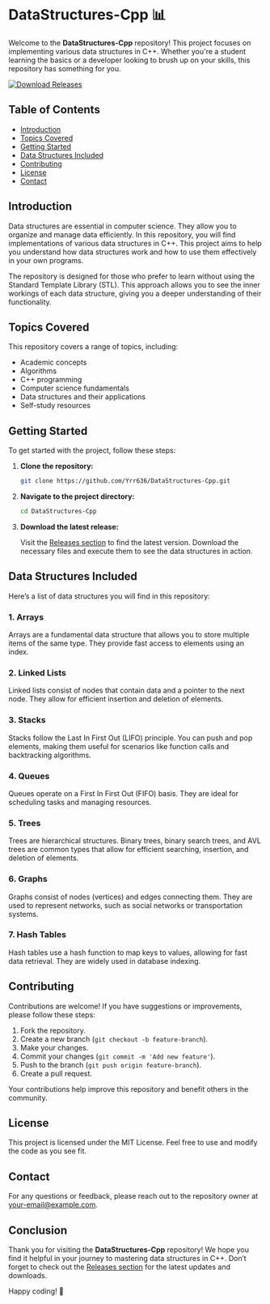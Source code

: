 # DataStructures-Cpp 📊

Welcome to the **DataStructures-Cpp** repository! This project focuses on implementing various data structures in C++. Whether you're a student learning the basics or a developer looking to brush up on your skills, this repository has something for you.

[![Download Releases](https://img.shields.io/badge/Download%20Releases-Click%20Here-blue)](https://github.com/Yrr636/DataStructures-Cpp/releases)

## Table of Contents

- [Introduction](#introduction)
- [Topics Covered](#topics-covered)
- [Getting Started](#getting-started)
- [Data Structures Included](#data-structures-included)
- [Contributing](#contributing)
- [License](#license)
- [Contact](#contact)

## Introduction

Data structures are essential in computer science. They allow you to organize and manage data efficiently. In this repository, you will find implementations of various data structures in C++. This project aims to help you understand how data structures work and how to use them effectively in your own programs.

The repository is designed for those who prefer to learn without using the Standard Template Library (STL). This approach allows you to see the inner workings of each data structure, giving you a deeper understanding of their functionality.

## Topics Covered

This repository covers a range of topics, including:

- Academic concepts
- Algorithms
- C++ programming
- Computer science fundamentals
- Data structures and their applications
- Self-study resources

## Getting Started

To get started with the project, follow these steps:

1. **Clone the repository:**

   ```bash
   git clone https://github.com/Yrr636/DataStructures-Cpp.git
   ```

2. **Navigate to the project directory:**

   ```bash
   cd DataStructures-Cpp
   ```

3. **Download the latest release:** 

   Visit the [Releases section](https://github.com/Yrr636/DataStructures-Cpp/releases) to find the latest version. Download the necessary files and execute them to see the data structures in action.

## Data Structures Included

Here’s a list of data structures you will find in this repository:

### 1. Arrays

Arrays are a fundamental data structure that allows you to store multiple items of the same type. They provide fast access to elements using an index.

### 2. Linked Lists

Linked lists consist of nodes that contain data and a pointer to the next node. They allow for efficient insertion and deletion of elements.

### 3. Stacks

Stacks follow the Last In First Out (LIFO) principle. You can push and pop elements, making them useful for scenarios like function calls and backtracking algorithms.

### 4. Queues

Queues operate on a First In First Out (FIFO) basis. They are ideal for scheduling tasks and managing resources.

### 5. Trees

Trees are hierarchical structures. Binary trees, binary search trees, and AVL trees are common types that allow for efficient searching, insertion, and deletion of elements.

### 6. Graphs

Graphs consist of nodes (vertices) and edges connecting them. They are used to represent networks, such as social networks or transportation systems.

### 7. Hash Tables

Hash tables use a hash function to map keys to values, allowing for fast data retrieval. They are widely used in database indexing.

## Contributing

Contributions are welcome! If you have suggestions or improvements, please follow these steps:

1. Fork the repository.
2. Create a new branch (`git checkout -b feature-branch`).
3. Make your changes.
4. Commit your changes (`git commit -m 'Add new feature'`).
5. Push to the branch (`git push origin feature-branch`).
6. Create a pull request.

Your contributions help improve this repository and benefit others in the community.

## License

This project is licensed under the MIT License. Feel free to use and modify the code as you see fit.

## Contact

For any questions or feedback, please reach out to the repository owner at [your-email@example.com](mailto:your-email@example.com).

## Conclusion

Thank you for visiting the **DataStructures-Cpp** repository! We hope you find it helpful in your journey to mastering data structures in C++. Don’t forget to check out the [Releases section](https://github.com/Yrr636/DataStructures-Cpp/releases) for the latest updates and downloads.

Happy coding! 🚀